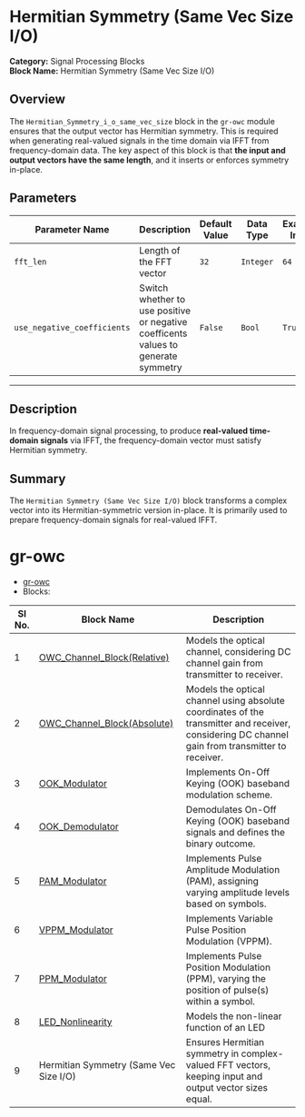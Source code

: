# Hermitian Symmetry (Same Vec Size I/O)
**Category:** Signal Processing Blocks  
**Block Name:** Hermitian Symmetry (Same Vec Size I/O)

## Overview

The `Hermitian_Symmetry_i_o_same_vec_size` block in the `gr-owc` module ensures that the output vector has Hermitian symmetry. This is required when generating real-valued signals in the time domain via IFFT from frequency-domain data. The key aspect of this block is that **the input and output vectors have the same length**, and it inserts or enforces symmetry in-place.

## Parameters

| Parameter Name             | Description                                         | Default Value | Data Type | Example Input | Condition                  |
|----------------------------|-----------------------------------------------------|----------------|------------|----------------|-----------------------------|
| `fft_len`                  | Length of the FFT vector                    | `32`           | `Integer`  | `64`           | > 0, Even number |
| `use_negative_coefficients`| Switch whether to use positive or negative coefficents values to generate symmetry   | `False`        | `Bool`     | `True`         | —                           |

---

## Description

In frequency-domain signal processing, to produce **real-valued time-domain signals** via IFFT, the frequency-domain vector must satisfy Hermitian symmetry.

## Summary

The `Hermitian Symmetry (Same Vec Size I/O)` block transforms a complex vector into its Hermitian-symmetric version in-place. It is primarily used to prepare frequency-domain signals for real-valued IFFT.

# gr-owc
* [gr-owc](https://github.com/UCaNLabUMB/gr-owc/tree/main)
*  Blocks:
  
| Sl No. | Block Name                    | Description                                                                                               |
|--------|--------------------------------|-----------------------------------------------------------------------------------------------------------|
| 1      | [OWC_Channel_Block(Relative)](https://github.com/UCaNLabUMB/gr-owc/blob/main/docs/gr-owc%3A%20Documentation/Blocks/OWC_Channel_Model(Relative).md)    | Models the optical channel, considering DC channel gain from transmitter to receiver.                     |
| 2      | [OWC_Channel_Block(Absolute)](https://github.com/UCaNLabUMB/gr-owc/blob/main/docs/gr-owc%3A%20Documentation/Blocks/OWC_Channel_Block(Absolute).md)    | Models the optical channel using absolute coordinates of the transmitter and receiver, considering DC channel gain from transmitter to receiver. |
| 3      | [OOK_Modulator](https://github.com/UCaNLabUMB/gr-owc/blob/main/docs/gr-owc%3A%20Documentation/Blocks/OOK_Modulator.md)                  | Implements On-Off Keying (OOK) baseband modulation scheme.                                                |
| 4      | [OOK_Demodulator](https://github.com/UCaNLabUMB/gr-owc/blob/main/docs/gr-owc%3A%20Documentation/Blocks/OOK_Demodulator.md)                | Demodulates On-Off Keying (OOK) baseband signals and defines the binary outcome.                          |
| 5      | [PAM_Modulator](https://github.com/UCaNLabUMB/gr-owc/blob/main/docs/gr-owc%3A%20Documentation/Blocks/PAM_Modulator.md)                | Implements Pulse Amplitude Modulation (PAM), assigning varying amplitude levels based on symbols.           |
| 6      | [VPPM_Modulator](https://github.com/UCaNLabUMB/gr-owc/blob/main/docs/gr-owc%3A%20Documentation/Blocks/VPPM_Modulator.md)                | Implements Variable Pulse Position Modulation (VPPM).                          |
| 7      | [PPM_Modulator](https://github.com/UCaNLabUMB/gr-owc/blob/main/docs/gr-owc%3A%20Documentation/Blocks/PPM_Modulator.md)                | Implements Pulse Position Modulation (PPM), varying the position of pulse(s) within a symbol.                          |
| 8      | [LED_Nonlinearity](https://github.com/UCaNLabUMB/gr-owc/blob/main/docs/gr-owc%3A%20Documentation/Blocks/LED_Nonlinearity.md)            | Models the non-linear function of an LED  |
| 9      | Hermitian Symmetry (Same Vec Size I/O) | Ensures Hermitian symmetry in complex-valued FFT vectors, keeping input and output vector sizes equal.    |
